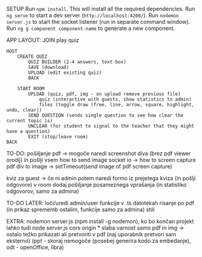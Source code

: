 SETUP
Run `npm install`. This will install all the required dependencies.
Run `ng serve` to start a dev server (`http://localhost:4200/`).
Run `nodemon server.js` to start the socket listener (run in separate command window).
Run `ng g component component-name` to generate a new component.

APP LAYOUT:
    JOIN
        play quiz

    HOST
        CREATE QUIZ
            QUIZ BUILDER (2-4 answers, text box)
            SAVE (download)
            UPLOAD (edit existing quiz)
            BACK

        START ROOM
            UPLOAD (quiz, pdf, img - on upload remove previous file)
                quiz (interactive with guests, show statistics to admin)
                files (toggle draw (free, line, arrow, square, highlight, undo, clear))
            SEND QUESTION (sends single question to see how clear the current topic is)
            UNCLEAR (for student to signal to the teacher that they might have a question)
            EXIT (stop/leave room)
    BACK

TO-DO:
pošiljanje pdf -> mogoče naredi screenshot diva (brez pdf viewer orodij) in pošlji vsem
how to send image socket io -> how to screen capture pdf div to image -> setTimeout(send image of pdf screen capture)

kviz za guest -> če ni admin potem naredi formo iz prejetega kviza (in pošlji odgovore)
v room dodaj pošiljanje posameznega vprašanja (in statistiko odgovorov, samo za admina)

TO-DO LATER:
loči/uredi admin/user funkcije v .ts datotekah
risanje po pdf (in prikaz sprememb ostalim, funkcije samo za admina)
stili

EXTRA:
nodemon server.js (npm install -g nodemon), ko bo končan projekt lahko tudi node server.js
cors origin * slaba varnost
samo pdf in img -> ostalo težko prikazati ali pretvoriti v pdf (naj uporabnik pretvori sam eksterno)
                   (ppt - skoraj nemogoče (posebej generira kodo za embedanje), odt - openOffice, libra)